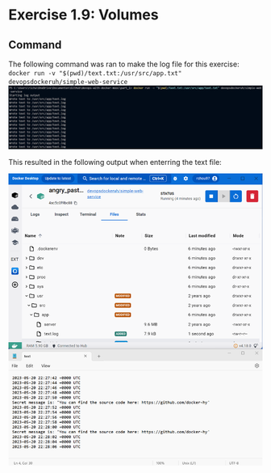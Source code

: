 # Exercise 1.9: Volumes

## Command
The following command was ran to make the log file for this exercise: 
``docker run -v "$(pwd)/text.txt:/usr/src/app.txt" devopsdockeruh/simple-web-service``
![Output Exercise 1.9 CMD](image/Exercise_1_9_Volumes_pt1.png)

This resulted in the following output when enterring the text file: 

![Output Exercise 1.9 text file](image/Exercise_1_9_Volumes_pt2.png)